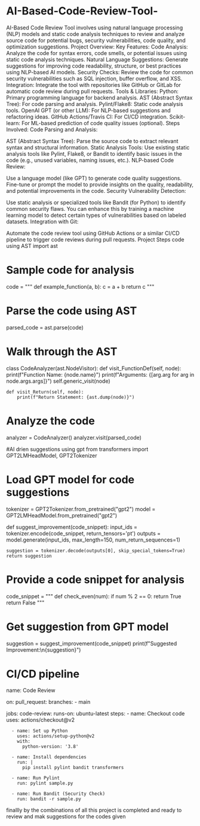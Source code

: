 # AI-Based-Code-Review-Tool-

 AI-Based Code Review Tool involves using natural language processing (NLP) models and static code analysis techniques to review and analyze source code for potential bugs, security vulnerabilities, code quality, and optimization suggestions.
 Project Overview:
Key Features:
Code Analysis: Analyze the code for syntax errors, code smells, or potential issues using static code analysis techniques.
Natural Language Suggestions: Generate suggestions for improving code readability, structure, or best practices using NLP-based AI models.
Security Checks: Review the code for common security vulnerabilities such as SQL injection, buffer overflow, and XSS.
Integration: Integrate the tool with repositories like GitHub or GitLab for automatic code review during pull requests.
Tools & Libraries:
Python: Primary programming language for backend analysis.
AST (Abstract Syntax Tree): For code parsing and analysis.
Pylint/Flake8: Static code analysis tools.
OpenAI GPT (or other LLM): For NLP-based suggestions and refactoring ideas.
GitHub Actions/Travis CI: For CI/CD integration.
Scikit-learn: For ML-based prediction of code quality issues (optional).
Steps Involved:
Code Parsing and Analysis:

AST (Abstract Syntax Tree): Parse the source code to extract relevant syntax and structural information.
Static Analysis Tools: Use existing static analysis tools like Pylint, Flake8, or Bandit to identify basic issues in the code (e.g., unused variables, naming issues, etc.).
NLP-based Code Review:

Use a language model (like GPT) to generate code quality suggestions.
Fine-tune or prompt the model to provide insights on the quality, readability, and potential improvements in the code.
Security Vulnerability Detection:

Use static analysis or specialized tools like Bandit (for Python) to identify common security flaws.
You can enhance this by training a machine learning model to detect certain types of vulnerabilities based on labeled datasets.
Integration with Git:

Automate the code review tool using GitHub Actions or a similar CI/CD pipeline to trigger code reviews during pull requests.
Project  Steps 
code using AST
import ast

# Sample code for analysis
code = """
def example_function(a, b):
    c = a + b
    return c
"""

# Parse the code using AST
parsed_code = ast.parse(code)

# Walk through the AST
class CodeAnalyzer(ast.NodeVisitor):
    def visit_FunctionDef(self, node):
        print(f"Function Name: {node.name}")
        print(f"Arguments: {[arg.arg for arg in node.args.args]}")
        self.generic_visit(node)

    def visit_Return(self, node):
        print(f"Return Statement: {ast.dump(node)}")

# Analyze the code
analyzer = CodeAnalyzer()
analyzer.visit(parsed_code)

#AI drien suggestions using gpt 
from transformers import GPT2LMHeadModel, GPT2Tokenizer

# Load GPT model for code suggestions
tokenizer = GPT2Tokenizer.from_pretrained("gpt2")
model = GPT2LMHeadModel.from_pretrained("gpt2")

def suggest_improvement(code_snippet):
    input_ids = tokenizer.encode(code_snippet, return_tensors='pt')
    outputs = model.generate(input_ids, max_length=150, num_return_sequences=1)
    
    suggestion = tokenizer.decode(outputs[0], skip_special_tokens=True)
    return suggestion

# Provide a code snippet for analysis
code_snippet = """
def check_even(num):
    if num % 2 == 0:
        return True
    return False
"""

# Get suggestion from GPT model
suggestion = suggest_improvement(code_snippet)
print(f"Suggested Improvement:\n{suggestion}")
# CI/CD pipeline 
name: Code Review

on:
  pull_request:
    branches:
      - main

jobs:
  code-review:
    runs-on: ubuntu-latest
    steps:
      - name: Checkout code
        uses: actions/checkout@v2
      
      - name: Set up Python
        uses: actions/setup-python@v2
        with:
          python-version: '3.8'

      - name: Install dependencies
        run: |
          pip install pylint bandit transformers
      
      - name: Run Pylint
        run: pylint sample.py
      
      - name: Run Bandit (Security Check)
        run: bandit -r sample.py

 finallly by the combinations of all  this project is completed and ready to review and mak suggestions for the codes given 
